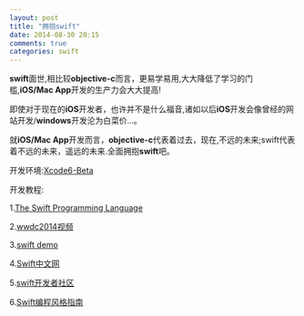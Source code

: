 ```yaml
---
layout: post
title: "拥抱swift"
date: 2014-08-30 20:15
comments: true
categories: swift
---
```


   **swift**面世,相比较**objective-c**而言，更易学易用,大大降低了学习的门槛,**iOS/Mac App**开发的生产力会大大提高!
   
   即使对于现在的**iOS**开发者，也许并不是什么福音,诸如以后**iOS**开发会像曾经的网站开发/**windows**开发沦为白菜价...。
   
   <!--more-->
   
   就**iOS/Mac App**开发而言，**objective-c**代表着过去，现在,不远的未来;swift代表着不远的未来，遥远的未来.全面拥抱**swift**吧。
   
   开发环境:[Xcode6-Beta](https://developer.apple.com/xcode/downloads/)
   
   开发教程:
   
   1.[The Swift Programming Language](https://developer.apple.com/library/prerelease/ios/documentation/Swift/Conceptual/Swift_Programming_Language/)
   
   2.[wwdc2014视频](https://developer.apple.com/videos/wwdc/2014/)
   
   3.[swift demo](https://github.com/Lax/iOS-Swift-Demos)
   
   4.[Swift中文网](http://see.xidian.edu.cn/cpp/swift/jiaocheng/)
   
   5.[swift开发者社区](http://www.swift-open.com)
   
   6.[Swift编程风格指南](http://www.swift-open.com/thread-671-1-1.html)
   
   
   
   

